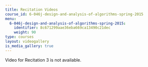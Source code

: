 ```yaml
---
title: Recitation Videos
course_id: 6-046j-design-and-analysis-of-algorithms-spring-2015
menu:
  6-046j-design-and-analysis-of-algorithms-spring-2015:
    identifier: 8c671299aae36eba669ca13490c21dec
    weight: 90
type: courses
layout: videogallery
is_media_gallery: true
---
```

Video for Recitation 3 is not available.